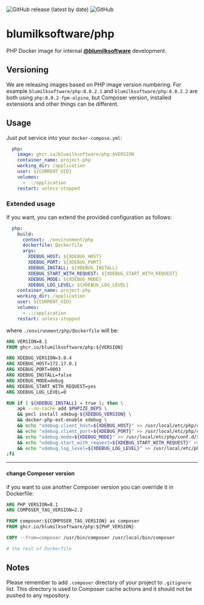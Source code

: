 ![GitHub release (latest by date)](https://img.shields.io/github/v/release/blumilksoftware/php?style=for-the-badge) ![GitHub](https://img.shields.io/github/license/blumilksoftware/php?style=for-the-badge)

# blumilksoftware/php
PHP Docker image for internal **[@blumilksoftware](https://github.com/blumilksoftware)** development.

## Versioning
We are releasing images based on PHP image version numbering. For example `blumilksoftware/php:8.0.2.1` and `blumilksoftware/php:8.0.2.2` are both using `php:8.0.2-fpm-alpine`, but Composer version, installed extensions and other things can be different.

## Usage
Just put service into your `docker-compose.yml`:
```yaml
  php:
    image: ghcr.io/blumilksoftware/php:$VERSION
    container_name: project-php
    working_dir: /application
    user: ${CURRENT_UID}
    volumes:
      - .:/application
    restart: unless-stopped
```

### Extended usage
If you want, you can extend the provided configuration as follows:
```yaml
  php:
    build:
      context: ./environment/php
      dockerfile: Dockerfile
      args:
        XDEBUG_HOST: ${XDEBUG_HOST}
        XDEBUG_PORT: ${XDEBUG_PORT}
        XDEBUG_INSTALL: ${XDEBUG_INSTALL}
        XDEBUG_START_WITH_REQUEST: ${XDEBUG_START_WITH_REQUEST}
        XDEBUG_MODE: ${XDEBUG_MODE}
        XDEBUG_LOG_LEVEL: ${XDEBUG_LOG_LEVEL}
    container_name: project-php
    working_dir: /application
    user: ${CURRENT_UID}
    volumes:
      - .:/application
    restart: unless-stopped
```
where `./environment/php/Dockerfile` will be:
```dockerfile
ARG VERSION=8.1
FROM ghcr.io/blumilksoftware/php:${VERSION}

ARG XDEBUG_VERSION=3.0.4
ARG XDEBUG_HOST=172.17.0.1
ARG XDEBUG_PORT=9003
ARG XDEBUG_INSTALL=false
ARG XDEBUG_MODE=debug
ARG XDEBUG_START_WITH_REQUEST=yes
ARG XDEBUG_LOG_LEVEL=0

RUN if [ ${XDEBUG_INSTALL} = true ]; then \
    apk --no-cache add $PHPIZE_DEPS \
    && pecl install xdebug-${XDEBUG_VERSION} \
    && docker-php-ext-enable xdebug \
    && echo "xdebug.client_host=${XDEBUG_HOST}" >> /usr/local/etc/php/conf.d/xdebug.ini \
    && echo "xdebug.client_port=${XDEBUG_PORT}" >> /usr/local/etc/php/conf.d/xdebug.ini \
    && echo "xdebug.mode=${XDEBUG_MODE}" >> /usr/local/etc/php/conf.d/xdebug.ini \
    && echo "xdebug.start_with_request=${XDEBUG_START_WITH_REQUEST}" >> /usr/local/etc/php/conf.d/xdebug.ini \
    && echo "xdebug.log_level=${XDEBUG_LOG_LEVEL}" >> /usr/local/etc/php/conf.d/docker-php-ext-xdebug.ini \
;fi
```
---
#### change Composer version
if you want to use another Composer version you can override it in Dockerfile:
```dockerfile
ARG PHP_VERSION=8.1
ARG COMPOSER_TAG_VERSION=2.2

FROM composer:${COMPOSER_TAG_VERSION} as composer
FROM ghcr.io/blumilksoftware/php:${PHP_VERSION}

COPY --from=composer /usr/bin/composer /usr/local/bin/composer

# the rest of Dockerfile
```
## Notes
Please remember to add `.composer` directory of your project to `.gitignore` list. This directory is used to Composer cache actions and it should not be pushed to any repository.
